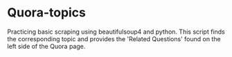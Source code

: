 # Quora-topics
Practicing basic scraping using beautifulsoup4 and python.
This script finds the corresponding topic and provides the 'Related Questions' found on the left side of the Quora page.
